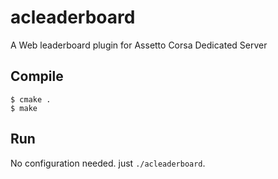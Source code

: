 # acleaderboard
A Web leaderboard plugin for Assetto Corsa Dedicated Server

## Compile
```
$ cmake .
$ make
```
## Run
No configuration needed. just `./acleaderboard`.
